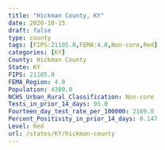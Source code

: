 ```yaml
---
title: "Hickman County, KY"
date: 2020-10-15
draft: false
type: county
tags: [FIPS:21105.0,FEMA:4.0,Non-core,Red]
categories: [KY]
County: Hickman County
State: KY
FIPS: 21105.0
FEMA_Region: 4.0
Population: 4380.0
NCHS_Urban_Rural_Classification: Non-core
Tests_in_prior_14_days: 95.0
Fourteen_day_test_rate_per_100000: 2169.0
Percent_Positivity_in_prior_14_days: 0.147
Level: Red
url: /states/KY/hickman-county
---
```



